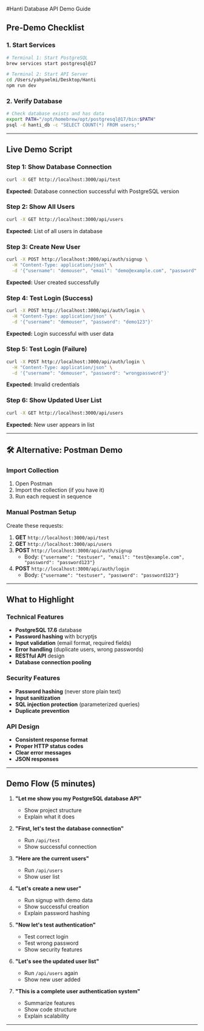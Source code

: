 #Hanti Database API Demo Guide

##  **Pre-Demo Checklist**

### 1. **Start Services**
```bash
# Terminal 1: Start PostgreSQL
brew services start postgresql@17

# Terminal 2: Start API Server
cd /Users/yahyaelmi/Desktop/Hanti
npm run dev
```

### 2. **Verify Database**
```bash
# Check database exists and has data
export PATH="/opt/homebrew/opt/postgresql@17/bin:$PATH"
psql -d hanti_db -c "SELECT COUNT(*) FROM users;"
```

---

## **Live Demo Script**

### **Step 1: Show Database Connection**
```bash
curl -X GET http://localhost:3000/api/test
```
**Expected:** Database connection successful with PostgreSQL version

### **Step 2: Show All Users**
```bash
curl -X GET http://localhost:3000/api/users
```
**Expected:** List of all users in database

### **Step 3: Create New User**
```bash
curl -X POST http://localhost:3000/api/auth/signup \
  -H "Content-Type: application/json" \
  -d '{"username": "demouser", "email": "demo@example.com", "password": "demo123"}'
```
**Expected:** User created successfully

### **Step 4: Test Login (Success)**
```bash
curl -X POST http://localhost:3000/api/auth/login \
  -H "Content-Type: application/json" \
  -d '{"username": "demouser", "password": "demo123"}'
```
**Expected:** Login successful with user data

### **Step 5: Test Login (Failure)**
```bash
curl -X POST http://localhost:3000/api/auth/login \
  -H "Content-Type: application/json" \
  -d '{"username": "demouser", "password": "wrongpassword"}'
```
**Expected:** Invalid credentials

### **Step 6: Show Updated User List**
```bash
curl -X GET http://localhost:3000/api/users
```
**Expected:** New user appears in list

---

## 🛠️ **Alternative: Postman Demo**

### **Import Collection**
1. Open Postman
2. Import the collection (if you have it)
3. Run each request in sequence

### **Manual Postman Setup**
Create these requests:

1. **GET** `http://localhost:3000/api/test`
2. **GET** `http://localhost:3000/api/users`
3. **POST** `http://localhost:3000/api/auth/signup`
   - Body: `{"username": "testuser", "email": "test@example.com", "password": "password123"}`
4. **POST** `http://localhost:3000/api/auth/login`
   - Body: `{"username": "testuser", "password": "password123"}`

---

## **What to Highlight**

### **Technical Features**
- **PostgreSQL 17.6** database
- **Password hashing** with bcryptjs
- **Input validation** (email format, required fields)
- **Error handling** (duplicate users, wrong passwords)
- **RESTful API** design
- **Database connection pooling**

### **Security Features**
- **Password hashing** (never store plain text)
- **Input sanitization**
- **SQL injection protection** (parameterized queries)
- **Duplicate prevention**

### **API Design**
- **Consistent response format**
- **Proper HTTP status codes**
- **Clear error messages**
- **JSON responses**

---

##  **Demo Flow (5 minutes)**

1. **"Let me show you my PostgreSQL database API"** 
   - Show project structure
   - Explain what it does

2. **"First, let's test the database connection"** 
   - Run `/api/test`
   - Show successful connection

3. **"Here are the current users"**
   - Run `/api/users`
   - Show user list

4. **"Let's create a new user"** 
   - Run signup with demo data
   - Show successful creation
   - Explain password hashing

5. **"Now let's test authentication"**
   - Test correct login
   - Test wrong password
   - Show security features

6. **"Let's see the updated user list"**
   - Run `/api/users` again
   - Show new user added

7. **"This is a complete user authentication system"** 
   - Summarize features
   - Show code structure
   - Explain scalability

---


